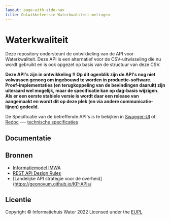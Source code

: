```yaml
---
layout: page-with-side-nav
title: Ontwikkelversie Waterkwaliteit-metingen
---
```


# Waterkwaliteit

Deze repository ondersteunt de ontwikkeling van de API voor Waterkwaliteit.
Deze API is een alternatief voor de CSV-uitwisseling die nu wordt gebruikt en is ook opgezet op basis van de structuur van deze CSV.

**Deze API's zijn in ontwikkeling !! Op dit ogenblik zijn de API's nog niet volwassen genoeg om ingebouwd te worden in productie-software.**
**Proef-implementaties (en terugkoppeling van de bevindingen daaruit) zijn uiteraard wel mogelijk, maar de specificatie kan op dag-basis wijzigen.**
**Als er een eerste stabiele versie is wordt daar een release van aangemaakt en wordt dit op deze plek (en via andere communicatie-lijnen) gedeeld.**

De Specificatie van de betreffende API's is te bekijken in [Swagger-UI](./WK-swagger-ui) of [Redoc](./WK-redoc) --- [technische specificaties](https://github.com/JohanBoer/Waterkwaliteit/tree/main/specificatie/specificatie/openapi.yaml)

## Documentatie

## Bronnen

* [Informatiemodel IMWA](https://rkathman.home.xs4all.nl/IMWOZ/IMWOZ.html)
* [REST API Design Rules](https://docs.geostandaarden.nl/api/API-Designrules/) 
* [Landelijke API strategie voor de overheid](https://geonovum.github.io/KP-APIs/


## Licentie

Copyright &copy; Informatiehuis Water 2022
Licensed under the [EUPL](https://github.com/JohanBoer/Waterkwaliteit/blob/master/LICENCE.md)
